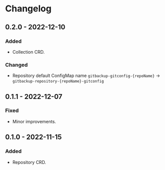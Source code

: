 # Changelog

## 0.2.0 - 2022-12-10

### Added

- Collection CRD.

### Changed

- Repository default ConfigMap name `gitbackup-gitconfig-{repoName}` -> `gitbackup-repository-{repoName}-gitconfig`

## 0.1.1 - 2022-12-07

### Fixed

- Minor improvements.

## 0.1.0 - 2022-11-15

### Added

- Repository CRD.
